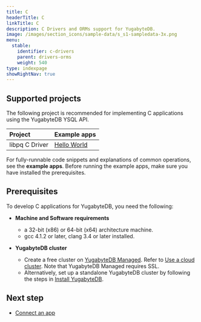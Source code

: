 ```yaml
---
title: C
headerTitle: C
linkTitle: C
description: C Drivers and ORMs support for YugabyteDB.
image: /images/section_icons/sample-data/s_s1-sampledata-3x.png
menu:
  stable:
    identifier: c-drivers
    parent: drivers-orms
    weight: 540
type: indexpage
showRightNav: true
---
```


## Supported projects

The following project is recommended for implementing C applications using the YugabyteDB YSQL API.

| Project | Example apps |
| :------ | :----------- |
| libpq C Driver | [Hello World](ysql/) |

For fully-runnable code snippets and explanations of common operations, see the **example apps**. Before running the example apps, make sure you have installed the prerequisites.

## Prerequisites

To develop C applications for YugabyteDB, you need the following:

- **Machine and Software requirements**
  - a 32-bit (x86) or 64-bit (x64) architecture machine.
  - gcc 4.1.2 or later, clang 3.4 or later installed.

- **YugabyteDB cluster**
  - Create a free cluster on [YugabyteDB Managed](https://www.yugabyte.com/cloud/). Refer to [Use a cloud cluster](../../quick-start-yugabytedb-managed/). Note that YugabyteDB Managed requires SSL.
  - Alternatively, set up a standalone YugabyteDB cluster by following the steps in [Install YugabyteDB](../../quick-start/).

## Next step

- [Connect an app](ysql/)
